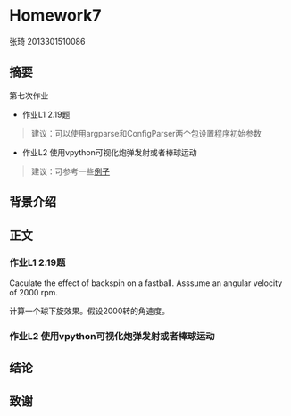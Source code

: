 # Homework7

张琦 2013301510086

## 摘要



第七次作业
- 作业L1 2.19题
> 建议：可以使用argparse和ConfigParser两个包设置程序初始参数

- 作业L2 使用vpython可视化炮弹发射或者棒球运动
> 建议：可参考一些[例子](http://www.visualrelativity.com/vpython/)

## 背景介绍


## 正文

### 作业L1 2.19题

Caculate the effect of backspin on a fastball. Asssume an angular velocity of 2000 rpm.

计算一个球下旋效果。假设2000转的角速度。 


### 作业L2 使用vpython可视化炮弹发射或者棒球运动


## 结论

## 致谢
